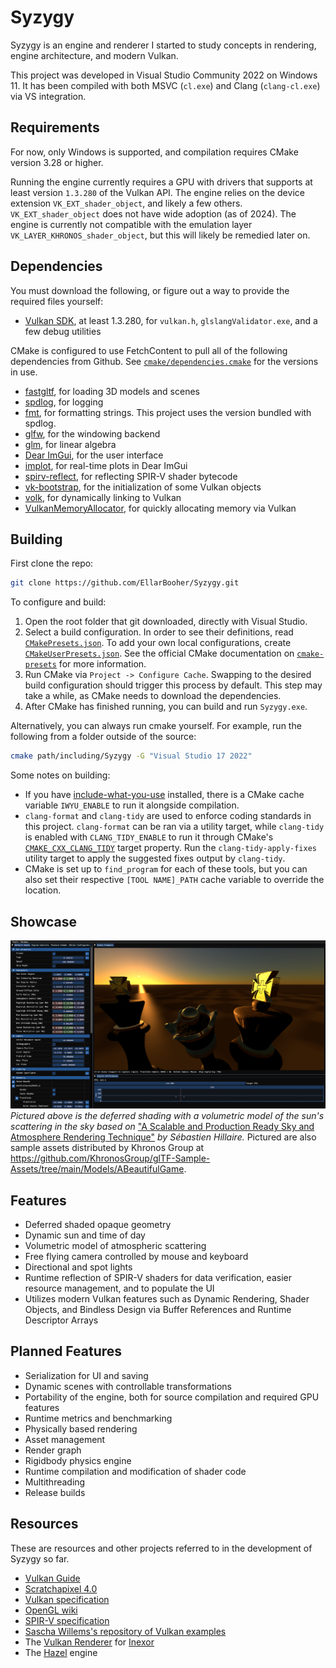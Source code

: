 # Syzygy

Syzygy is an engine and renderer I started to study concepts in rendering, engine architecture, and modern Vulkan.

This project was developed in Visual Studio Community 2022 on Windows 11. It has been compiled with both MSVC (`cl.exe`) and Clang (`clang-cl.exe`) via VS integration.

## Requirements

For now, only Windows is supported, and compilation requires CMake version 3.28 or higher.

Running the engine currently requires a GPU with drivers that supports at least version `1.3.280` of the Vulkan API. The engine relies on the device extension `VK_EXT_shader_object`, and likely a few others. `VK_EXT_shader_object` does not have wide adoption (as of 2024). The engine is currently not compatible with the emulation layer `VK_LAYER_KHRONOS_shader_object`, but this will likely be remedied later on.

## Dependencies

You must download the following, or figure out a way to provide the required files yourself:

- [Vulkan SDK](https://vulkan.lunarg.com/), at least 1.3.280, for `vulkan.h`, `glslangValidator.exe`, and a few debug utilities

CMake is configured to use FetchContent to pull all of the following dependencies from Github. See [`cmake/dependencies.cmake`](cmake/dependencies.cmake) for the versions in use.

- [fastgltf](https://github.com/spnda/fastgltf.git), for loading 3D models and scenes
- [spdlog](https://github.com/gabime/spdlog.git), for logging
- [fmt](https://github.com/fmtlib/fmt.git), for formatting strings. This project uses the version bundled with spdlog.
- [glfw](https://github.com/glfw/glfw.git), for the windowing backend
- [glm](https://github.com/g-truc/glm.git), for linear algebra
- [Dear ImGui](https://github.com/ocornut/imgui), for the user interface
- [implot](https://github.com/epezent/implot), for real-time plots in Dear ImGui
- [spirv-reflect](https://github.com/KhronosGroup/SPIRV-Reflect.git), for reflecting SPIR-V shader bytecode
- [vk-bootstrap](https://github.com/charles-lunarg/vk-bootstrap.git), for the initialization of some Vulkan objects
- [volk](https://github.com/zeux/volk.git), for dynamically linking to Vulkan
- [VulkanMemoryAllocator](https://github.com/GPUOpen-LibrariesAndSDKs/VulkanMemoryAllocator.git), for quickly allocating memory via Vulkan

## Building

First clone the repo:

```bash
git clone https://github.com/EllarBooher/Syzygy.git
```

To configure and build:

1. Open the root folder that git downloaded, directly with Visual Studio.
2. Select a build configuration. In order to see their definitions, read [`CMakePresets.json`](CMakePresets.json). To add your own local configurations, create [`CMakeUserPresets.json`](CMakeUserPresets.json). See the official CMake documentation on [`cmake-presets`](https://cmake.org/cmake/help/latest/manual/cmake-presets.7.html) for more information.
3. Run CMake via `Project -> Configure Cache`. Swapping to the desired build configuration should trigger this process by default. This step may take a while, as CMake needs to download the dependencies.
4. After CMake has finished running, you can build and run `Syzygy.exe`.

Alternatively, you can always run cmake yourself. For example, run the following from a folder outside of the source:

```bash
cmake path/including/Syzygy -G "Visual Studio 17 2022"
```

Some notes on building:

- If you have [include-what-you-use](https://github.com/include-what-you-use/include-what-you-use) installed, there is a CMake cache variable `IWYU_ENABLE` to run it alongside compilation.
- `clang-format` and `clang-tidy` are used to enforce coding standards in this project. `clang-format` can be ran via a utility target, while `clang-tidy` is enabled with `CLANG_TIDY_ENABLE` to run it through CMake's [`CMAKE_CXX_CLANG_TIDY`](https://cmake.org/cmake/help/latest/variable/CMAKE_LANG_CLANG_TIDY.html) target property. Run the `clang-tidy-apply-fixes` utility target to apply the suggested fixes output by `clang-tidy`.
- CMake is set up to `find_program` for each of these tools, but you can also set their respective `[TOOL NAME]_PATH` cache variable to override the location.

## Showcase

![image](screenshots/sunset.png)
*Pictured above is the deferred shading with a volumetric model of the sun's scattering in the sky based on* ["A Scalable and Production Ready
Sky and Atmosphere Rendering Technique"](https://sebh.github.io/publications/egsr2020.pdf) *by Sébastien Hillaire.* Pictured are also sample assets distributed by Khronos Group at https://github.com/KhronosGroup/glTF-Sample-Assets/tree/main/Models/ABeautifulGame.

## Features

- Deferred shaded opaque geometry
- Dynamic sun and time of day
- Volumetric model of atmospheric scattering
- Free flying camera controlled by mouse and keyboard
- Directional and spot lights
- Runtime reflection of SPIR-V shaders for data verification, easier resource management, and to populate the UI
- Utilizes modern Vulkan features such as Dynamic Rendering, Shader Objects, and Bindless Design via Buffer References and Runtime Descriptor Arrays

## Planned Features

- Serialization for UI and saving
- Dynamic scenes with controllable transformations
- Portability of the engine, both for source compilation and required GPU features
- Runtime metrics and benchmarking
- Physically based rendering
- Asset management
- Render graph
- Rigidbody physics engine
- Runtime compilation and modification of shader code
- Multithreading
- Release builds

## Resources

These are resources and other projects referred to in the development of Syzygy so far.

- [Vulkan Guide](https://vkguide.dev/)
- [Scratchapixel 4.0](https://www.scratchapixel.com/index.html)
- [Vulkan specification](https://registry.khronos.org/vulkan/specs/1.3-extensions/html/vkspec.html)
- [OpenGL wiki](https://www.khronos.org/opengl/wiki/Core_Language_(GLSL))
- [SPIR-V specification](https://registry.khronos.org/SPIR-V/specs/unified1/SPIRV.html)
- [Sascha Willems's repository of Vulkan examples](https://github.com/SaschaWillems/Vulkan)
- The [Vulkan Renderer](https://github.com/inexorgame/vulkan-renderer) for [Inexor](https://inexor.org/)
- The [Hazel](https://github.com/TheCherno/Hazel) engine
